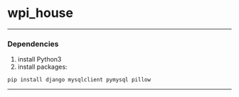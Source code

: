 # wpi_house
---
### Dependencies
1. install Python3
2. install packages:
```shell script
pip install django mysqlclient pymysql pillow
```
---